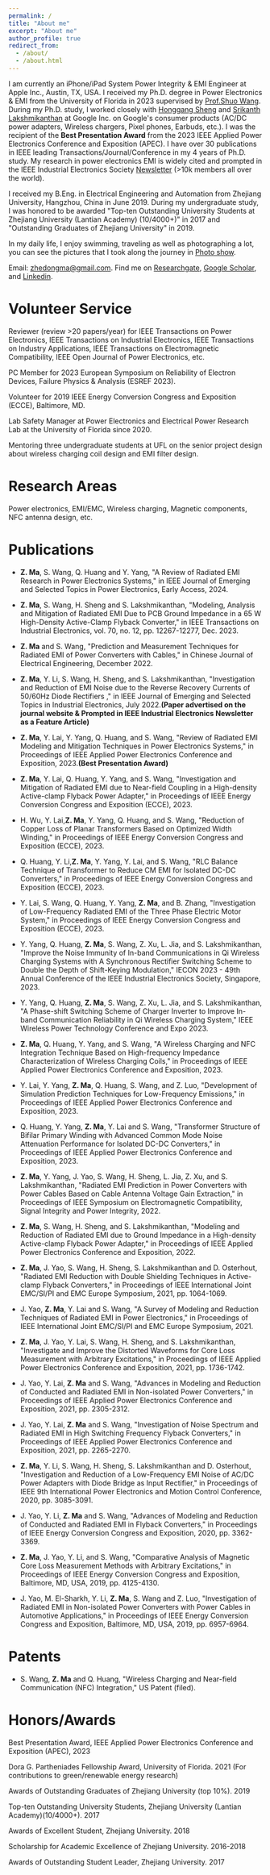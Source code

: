 ```yaml
---
permalink: /
title: "About me"
excerpt: "About me"
author_profile: true
redirect_from: 
  - /about/
  - /about.html
---
```


I am currently an iPhone/iPad System Power Integrity & EMI Engineer at Apple Inc., Austin, TX, USA. I received my Ph.D. degree in Power Electronics & EMI from the University of Florida in 2023 supervised by [Prof.Shuo Wang](https://peeprlgator.github.io/Shuo.Wang/index.html). During my Ph.D. study, I worked closely with [Honggang Sheng](https://research.google/people/HonggangSheng/) and [Srikanth Lakshmikanthan](https://www.linkedin.com/in/srikanth-lakshmikanthan-7995478/) at Google Inc. on Google's consumer products (AC/DC power adapters, Wireless chargers, Pixel phones, Earbuds, etc.). I was the recipient of the __Best Presentation Award__ from the 2023 IEEE Applied Power Electronics Conference and Exposition (APEC). I have over 30 publications in IEEE leading Transactions/Journal/Conference in my 4 years of Ph.D. study. My research in power electronics EMI is widely cited and prompted in the IEEE Industrial Electronics Society [Newsletter](https://engage.ieee.org/index.php/email/emailWebview?md_id=75429&email=NzU2LUdQSC04OTkAAAGPHVbZSLMwhhzcdx88QEaFbsZgUu2gbNmOB_6-HCWs26ao005WmumjGdu6qve6Zp_aK70-2O4ajeAYcaNZVBbLldRiszFQSi_1Fg) (>10k members all over the world).

I received my B.Eng. in Electrical Engineering and Automation from Zhejiang University, Hangzhou, China in June 2019. During my undergraduate study, I was honored to be awarded "Top-ten Outstanding University Students at Zhejiang University (Lantian Academy) (10/4000+)" in 2017 and "Outstanding Graduates of Zhejiang University" in 2019.

In my daily life, I enjoy swimming, traveling as well as photographing a lot, you can see the pictures that I took along the journey in [Photo show](https://zhedongma.github.io/portfolio/).

Email: zhedongma@gmail.com. Find me on [Researchgate](https://www.researchgate.net/profile/Zhedong_Ma2), [Google Scholar](https://scholar.google.com/citations?user=XkmTpQIAAAAJ&hl=en), and [Linkedin](http://linkedin.com/in/zhedong-ma-5a9988164).

Volunteer Service
======
Reviewer (review >20 papers/year) for IEEE Transactions on Power Electronics, IEEE Transactions on Industrial Electronics, IEEE Transactions on Industry Applications, IEEE Transactions on Electromagnetic Compatibility, IEEE Open Journal of Power Electronics, etc.

PC Member for 2023 European Symposium on Reliability of Electron Devices, Failure Physics & Analysis (ESREF 2023).

Volunteer for 2019 IEEE Energy Conversion Congress and Exposition (ECCE), Baltimore, MD.

Lab Safety Manager at Power Electronics and Electrical Power Research Lab at the University of Florida since 2020.

Mentoring three undergraduate students at UFL on the senior project design about wireless charging coil design and EMI filter design.

Research Areas
======
Power electronics, EMI/EMC, Wireless charging, Magnetic components, NFC antenna design, etc.

Publications
======
* __Z. Ma__, S. Wang, Q. Huang and Y. Yang, "A Review of Radiated EMI Research in Power Electronics Systems," in IEEE Journal of Emerging and Selected Topics in Power Electronics, Early Access, 2024.

* __Z. Ma__, S. Wang, H. Sheng and S. Lakshmikanthan, "Modeling, Analysis and Mitigation of Radiated EMI Due to PCB Ground Impedance in a 65 W High-Density Active-Clamp Flyback Converter," in IEEE Transactions on Industrial Electronics, vol. 70, no. 12, pp. 12267-12277, Dec. 2023.

* __Z. Ma__ and S. Wang, "Prediction and Measurement Techniques for Radiated EMI of Power Converters with Cables," in Chinese Journal of Electrical Engineering, December 2022.

* __Z. Ma__, Y. Li, S. Wang, H. Sheng, and S. Lakshmikanthan, "Investigation and Reduction of EMI Noise due to the Reverse Recovery Currents of 50/60Hz Diode Rectifiers
," in IEEE Journal of Emerging and Selected Topics in Industrial Electronics, July 2022.__(Paper advertised on the journal website & Prompted in IEEE Industrial Electronics Newsletter as a Feature Article)__

* __Z. Ma__, Y. Lai, Y. Yang, Q. Huang, and S. Wang, "Review of Radiated EMI Modeling and Mitigation Techniques in Power Electronics Systems," in Proceedings of IEEE Applied Power Electronics Conference and Exposition, 2023.__(Best Presentation Award)__

* __Z. Ma__, Y. Lai, Q. Huang, Y. Yang, and S. Wang, "Investigation and Mitigation of Radiated EMI due to Near-field Coupling in a High-density Active-clamp Flyback Power Adapter," in Proceedings of IEEE Energy Conversion Congress and Exposition (ECCE), 2023.

* H. Wu, Y. Lai,__Z. Ma__, Y. Yang, Q. Huang, and S. Wang, "Reduction of Copper Loss of Planar Transformers Based on Optimized Width Winding," in Proceedings of IEEE Energy Conversion Congress and Exposition (ECCE), 2023.

* Q. Huang, Y. Li,__Z. Ma__, Y. Yang, Y. Lai, and S. Wang, "RLC Balance Technique of Transformer to Reduce CM EMI for Isolated DC-DC Converters," in Proceedings of IEEE Energy Conversion Congress and Exposition (ECCE), 2023.

* Y. Lai, S. Wang, Q. Huang, Y. Yang, __Z. Ma__, and B. Zhang, "Investigation of Low-Frequency Radiated EMI of the Three Phase Electric Motor System," in Proceedings of IEEE Energy Conversion Congress and Exposition (ECCE), 2023.

* Y. Yang, Q. Huang, __Z. Ma__, S. Wang, Z. Xu, L. Jia, and S. Lakshmikanthan, "Improve the Noise Immunity of In-band Communications in Qi Wireless Charging Systems with A Synchronous Rectifier Switching Scheme to Double the Depth of Shift-Keying Modulation," IECON 2023 - 49th Annual Conference of the IEEE Industrial Electronics Society, Singapore, 2023.

* Y. Yang, Q. Huang, __Z. Ma__, S. Wang, Z. Xu, L. Jia, and S. Lakshmikanthan, "A Phase-shift Switching Scheme of Charger Inverter to Improve In-band Communication Reliability in Qi Wireless Charging System," IEEE Wireless Power Technology Conference and Expo 2023.
  
* __Z. Ma__, Q. Huang, Y. Yang, and S. Wang, "A Wireless Charging and NFC Integration Technique Based on High-frequency Impedance Characterization of Wireless Charging Coils," in Proceedings of IEEE Applied Power Electronics Conference and Exposition, 2023.

* Y. Lai, Y. Yang, __Z. Ma__, Q. Huang, S. Wang, and Z. Luo, "Development of Simulation Prediction Techniques for Low-Frequency Emissions," in Proceedings of IEEE Applied Power Electronics Conference and Exposition, 2023.

* Q. Huang, Y. Yang, __Z. Ma__, Y. Lai and S. Wang, "Transformer Structure of Bifilar Primary Winding with Advanced Common Mode Noise Attenuation Performance for Isolated DC-DC Converters," in Proceedings of IEEE Applied Power Electronics Conference and Exposition, 2023.

* __Z. Ma__, Y. Yang, J. Yao, S. Wang, H. Sheng, L. Jia, Z. Xu, and S. Lakshmikanthan, "Radiated EMI Prediction in Power Converters with Power Cables Based on Cable Antenna Voltage Gain Extraction," in Proceedings of IEEE Symposium on Electromagnetic Compatibility, Signal Integrity and Power Integrity, 2022.

* __Z. Ma__, S. Wang, H. Sheng, and S. Lakshmikanthan, "Modeling and Reduction of Radiated EMI due to Ground Impedance in a High-density Active-clamp Flyback Power Adapter," in Proceedings of IEEE Applied Power Electronics Conference and Exposition, 2022.

* __Z. Ma__, J. Yao, S. Wang, H. Sheng, S. Lakshmikanthan and D. Osterhout, "Radiated EMI Reduction with Double Shielding Techniques in Active-clamp Flyback Converters," in Proceedings of IEEE International Joint EMC/SI/PI and EMC Europe Symposium, 2021, pp. 1064-1069.

* J. Yao, __Z. Ma__, Y. Lai and S. Wang, "A Survey of Modeling and Reduction Techniques of Radiated EMI in Power Electronics," in Proceedings of IEEE International Joint EMC/SI/PI and EMC Europe Symposium, 2021.

* __Z. Ma__, J. Yao, Y. Lai, S. Wang, H. Sheng, and S. Lakshmikanthan, "Investigate and Improve the Distorted Waveforms for Core Loss Measurement with Arbitrary Excitations," in Proceedings of IEEE Applied Power Electronics Conference and Exposition, 2021, pp. 1736-1742.

* J. Yao, Y. Lai, __Z. Ma__ and S. Wang, "Advances in Modeling and Reduction of Conducted and Radiated EMI in Non-isolated Power Converters," in Proceedings of IEEE Applied Power Electronics Conference and Exposition, 2021, pp. 2305-2312.

* J. Yao, Y. Lai, __Z. Ma__ and S. Wang, "Investigation of Noise Spectrum and Radiated EMI in High Switching Frequency Flyback Converters," in Proceedings of IEEE Applied Power Electronics Conference and Exposition, 2021, pp. 2265-2270.

* __Z. Ma__, Y. Li, S. Wang, H. Sheng, S. Lakshmikanthan and D. Osterhout, "Investigation and Reduction of a Low-Frequency EMI Noise of AC/DC Power Adapters with Diode Bridge as Input Rectifier," in Proceedings of IEEE 9th International Power Electronics and Motion Control Conference, 2020, pp. 3085-3091.

* J. Yao, Y. Li, __Z. Ma__ and S. Wang, "Advances of Modeling and Reduction of Conducted and Radiated EMI in Flyback Converters," in Proceedings of  IEEE Energy Conversion Congress and Exposition, 2020, pp. 3362-3369.

* __Z. Ma__, J. Yao, Y. Li, and S. Wang, "Comparative Analysis of Magnetic Core Loss Measurement Methods with Arbitrary Excitations," in Proceedings of IEEE Energy Conversion Congress and Exposition, Baltimore, MD, USA, 2019, pp. 4125-4130.

* J. Yao, M. El-Sharkh, Y. Li, __Z. Ma__, S. Wang and Z. Luo, "Investigation of Radiated EMI in Non-isolated Power Converters with Power Cables in Automotive Applications," in Proceedings of IEEE Energy Conversion Congress and Exposition, Baltimore, MD, USA, 2019, pp. 6957-6964.


Patents
======
* S. Wang, __Z. Ma__ and Q. Huang, "Wireless Charging and Near-field Communication (NFC) Integration," US Patent (filed).

Honors/Awards
======
Best Presentation Award, IEEE Applied Power Electronics Conference and Exposition (APEC), 2023

Dora G. Partheniades Fellowship Award, University of Florida. 2021
(For contributions to green/renewable energy research)

Awards of Outstanding Graduates of Zhejiang University (top 10%). 2019

Top-ten Outstanding University Students, Zhejiang University (Lantian Academy)(10/4000+). 2017

Awards of Excellent Student, Zhejiang University. 2018

Scholarship for Academic Excellence of Zhejiang University. 2016-2018

Awards of Outstanding Student Leader, Zhejiang University. 2017




